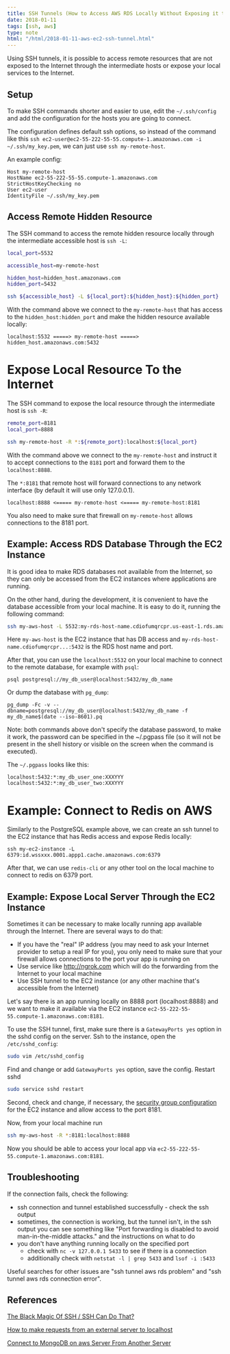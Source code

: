 ```yaml
---
title: SSH Tunnels (How to Access AWS RDS Locally Without Exposing it to Internet)
date: 2018-01-11
tags: [ssh, aws]
type: note
html: "/html/2018-01-11-aws-ec2-ssh-tunnel.html"
---
```


Using SSH tunnels, it is possible to access remote resources that are not exposed to the Internet through the intermediate hosts or expose your local services to the Internet.
<!-- more -->

## Setup

To make SSH commands shorter and easier to use, edit the `~/.ssh/config` and add the configuration for the hosts you are going to connect.

The configuration defines default ssh options, so instead of the command like this `ssh ec2-user@ec2-55-222-55-55.compute-1.amazonaws.com -i ~/.ssh/my_key.pem`, we can just use `ssh my-remote-host`.

An example config:

```text
Host my-remote-host
HostName ec2-55-222-55-55.compute-1.amazonaws.com
StrictHostKeyChecking no
User ec2-user
IdentityFile ~/.ssh/my_key.pem
```

## Access Remote Hidden Resource

The SSH command to access the remote hidden resource locally through the intermediate accessible host is `ssh -L`:

```bash
local_port=5532

accessible_host=my-remote-host

hidden_host=hidden_host.amazonaws.com
hidden_port=5432

ssh ${accessible_host} -L ${local_port}:${hidden_host}:${hidden_port}
```

With the command above we connect to the `my-remote-host` that has access to the `hidden_host:hidden_port` and make the hidden resource available locally:

```text
localhost:5532 =====> my-remote-host =====> hidden_host.amazonaws.com:5432
```

# Expose Local Resource To the Internet

The SSH command to expose the local resource through the intermediate host is `ssh -R`:

```bash
remote_port=8181
local_port=8888

ssh my-remote-host -R *:${remote_port}:localhost:${local_port}
```

With the command above we connect to the `my-remote-host` and instruct it to accept connections to the `8181` port and forward them to the `localhost:8888`.

The `*:8181` that remote host will forward connections to any network interface (by default it will use only 127.0.0.1).

```text
localhost:8888 <===== my-remote-host <===== my-remote-host:8181
```

You also need to make sure that firewall on `my-remote-host` allows connections to the 8181 port.


## Example: Access RDS Database Through the EC2 Instance

It is good idea to make RDS databases not available from the Internet, so they can only be accessed from the EC2 instances where applications are running.

On the other hand, during the development, it is convenient to have the database accessible from your local machine.
It is easy to do it, running the following command:

```bash
ssh my-aws-host -L 5532:my-rds-host-name.cdiofumqrcpr.us-east-1.rds.amazonaws.com:5432
```

Here `my-aws-host` is the EC2 instance that has DB access and `my-rds-host-name.cdiofumqrcpr...:5432` is the RDS host name and port.

After that, you can use the `localhost:5532` on your local machine to connect to the remote database, for example with `psql`:

```
psql postgresql://my_db_user@localhost:5432/my_db_name
```

Or dump the database with `pg_dump`:

```
pg_dump -Fc -v --dbname=postgresql://my_db_user@localhost:5432/my_db_name -f my_db_name$(date --iso-8601).pq
```

Note: both commands above don't specify the database password, to make it work, the password can be specified in the ~/.pgpass file (so it will not be present in the shell history or visible on the screen when the command is executed).

The `~/.pgpass` looks like this:

```
localhost:5432:*:my_db_user_one:XXXYYY
localhost:5432:*:my_db_user_two:XXXYYY
```

# Example: Connect to Redis on AWS

Similarly to the PostgreSQL example above, we can create an ssh tunnel to the EC2 instance that has Redis access and expose Redis locally:

```
ssh my-ec2-instance -L 6379:id.wssxxx.0001.appp1.cache.amazonaws.com:6379
```

After that, we can use `redis-cli` or any other tool on the local machine to connect to redis on 6379 port.


## Example: Expose Local Server Through the EC2 Instance

Sometimes it can be necessary to make locally running app available through the Internet.
There are several ways to do that:

- If you have the "real" IP address (you may need to ask your Internet provider to setup a real IP for you), you only need to make sure that your firewall allows connections to the port your app is running on
- Use service like http://ngrok.com which will do the forwarding from the Internet to your local machine
- Use SSH tunnel to the EC2 instance (or any other machine that's accessible from the Internet)

Let's say there is an app running locally on 8888 port (localhost:8888) and we want to make it available via the EC2 instance `ec2-55-222-55-55.compute-1.amazonaws.com:8181`.

To use the SSH tunnel, first, make sure there is a `GatewayPorts yes` option in the sshd config on the server.
Ssh to the instance, open the `/etc/sshd_config`:

```bash
sudo vim /etc/sshd_config
```

Find and change or add `GatewayPorts yes` option, save the config.
Restart sshd

```bash
sudo service sshd restart
```

Second, check and change, if necessary, the [security group configuration](https://docs.aws.amazon.com/AWSEC2/latest/UserGuide/using-network-security.html) for the EC2 instance and allow access to the port 8181.

Now, from your local machine run

```bash
ssh my-aws-host -R *:8181:localhost:8888
```

Now you should be able to access your local app via `ec2-55-222-55-55.compute-1.amazonaws.com:8181`.

## Troubleshooting

If the connection fails, check the following:

- ssh connection and tunnel established successfully - check the ssh output
- sometimes, the connection is working, but the tunnel isn't, in the ssh output you can see something like "Port forwarding is disabled to avoid man-in-the-middle attacks." and the instructions on what to do
- you don't have anything running locally on the specified port
  - check with `nc -v 127.0.0.1 5433` to see if there is a connection
  - additionally check with `netstat -l | grep 5433` and `lsof -i :5433`

Useful searches for other issues are "ssh tunnel aws rds problem" and "ssh tunnel aws rds connection error".

## References

[The Black Magic Of SSH / SSH Can Do That?](https://vimeo.com/54505525)

[How to make requests from an external server to localhost](https://stackoverflow.com/q/46956396/4612064)

[Connect to MongoDB on aws Server From Another Server](https://stackoverflow.com/a/44208214/4612064)
